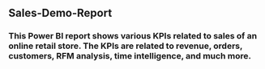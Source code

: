 ## Sales-Demo-Report
### This Power BI report shows various KPIs related to sales of an online retail store. The KPIs are related to revenue, orders, customers, RFM analysis, time intelligence, and much more. 
